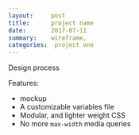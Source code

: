 ```yaml
---
layout:     post
title:      project name
date:       2017-07-11
summary:    wireframe, 
categories:  project one
---
```


Design process

Features:

* mockup
* A customizable variables file
* Modular, and lighter weight CSS
* No more `max-width` media queries
